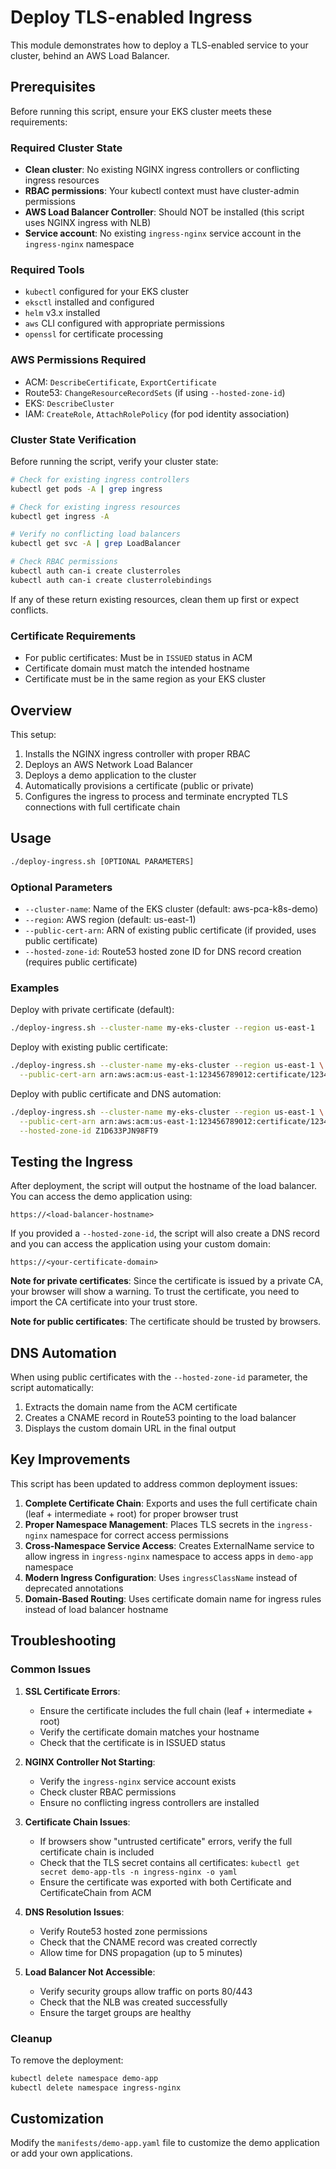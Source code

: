 # Deploy TLS-enabled Ingress

This module demonstrates how to deploy a TLS-enabled service to your cluster, behind an AWS Load Balancer.

## Prerequisites

Before running this script, ensure your EKS cluster meets these requirements:

### Required Cluster State
- **Clean cluster**: No existing NGINX ingress controllers or conflicting ingress resources
- **RBAC permissions**: Your kubectl context must have cluster-admin permissions
- **AWS Load Balancer Controller**: Should NOT be installed (this script uses NGINX ingress with NLB)
- **Service account**: No existing `ingress-nginx` service account in the `ingress-nginx` namespace

### Required Tools
- `kubectl` configured for your EKS cluster
- `eksctl` installed and configured
- `helm` v3.x installed
- `aws` CLI configured with appropriate permissions
- `openssl` for certificate processing

### AWS Permissions Required
- ACM: `DescribeCertificate`, `ExportCertificate`
- Route53: `ChangeResourceRecordSets` (if using `--hosted-zone-id`)
- EKS: `DescribeCluster`
- IAM: `CreateRole`, `AttachRolePolicy` (for pod identity association)

### Cluster State Verification

Before running the script, verify your cluster state:

```bash
# Check for existing ingress controllers
kubectl get pods -A | grep ingress

# Check for existing ingress resources
kubectl get ingress -A

# Verify no conflicting load balancers
kubectl get svc -A | grep LoadBalancer

# Check RBAC permissions
kubectl auth can-i create clusterroles
kubectl auth can-i create clusterrolebindings
```

If any of these return existing resources, clean them up first or expect conflicts.

### Certificate Requirements
- For public certificates: Must be in `ISSUED` status in ACM
- Certificate domain must match the intended hostname
- Certificate must be in the same region as your EKS cluster

## Overview

This setup:
1. Installs the NGINX ingress controller with proper RBAC
2. Deploys an AWS Network Load Balancer
3. Deploys a demo application to the cluster
4. Automatically provisions a certificate (public or private)
5. Configures the ingress to process and terminate encrypted TLS connections with full certificate chain

## Usage

```bash
./deploy-ingress.sh [OPTIONAL PARAMETERS]
```

### Optional Parameters

- `--cluster-name`: Name of the EKS cluster (default: aws-pca-k8s-demo)
- `--region`: AWS region (default: us-east-1)
- `--public-cert-arn`: ARN of existing public certificate (if provided, uses public certificate)
- `--hosted-zone-id`: Route53 hosted zone ID for DNS record creation (requires public certificate)

### Examples

Deploy with private certificate (default):
```bash
./deploy-ingress.sh --cluster-name my-eks-cluster --region us-east-1
```

Deploy with existing public certificate:
```bash
./deploy-ingress.sh --cluster-name my-eks-cluster --region us-east-1 \
  --public-cert-arn arn:aws:acm:us-east-1:123456789012:certificate/12345678-1234-1234-1234-123456789012
```

Deploy with public certificate and DNS automation:
```bash
./deploy-ingress.sh --cluster-name my-eks-cluster --region us-east-1 \
  --public-cert-arn arn:aws:acm:us-east-1:123456789012:certificate/12345678-1234-1234-1234-123456789012 \
  --hosted-zone-id Z1D633PJN98FT9
```

## Testing the Ingress

After deployment, the script will output the hostname of the load balancer. You can access the demo application using:

```
https://<load-balancer-hostname>
```

If you provided a `--hosted-zone-id`, the script will also create a DNS record and you can access the application using your custom domain:

```
https://<your-certificate-domain>
```

**Note for private certificates**: Since the certificate is issued by a private CA, your browser will show a warning. To trust the certificate, you need to import the CA certificate into your trust store.

**Note for public certificates**: The certificate should be trusted by browsers.

## DNS Automation

When using public certificates with the `--hosted-zone-id` parameter, the script automatically:
1. Extracts the domain name from the ACM certificate
2. Creates a CNAME record in Route53 pointing to the load balancer
3. Displays the custom domain URL in the final output

## Key Improvements

This script has been updated to address common deployment issues:

1. **Complete Certificate Chain**: Exports and uses the full certificate chain (leaf + intermediate + root) for proper browser trust
2. **Proper Namespace Management**: Places TLS secrets in the `ingress-nginx` namespace for correct access permissions
3. **Cross-Namespace Service Access**: Creates ExternalName service to allow ingress in `ingress-nginx` namespace to access apps in `demo-app` namespace
4. **Modern Ingress Configuration**: Uses `ingressClassName` instead of deprecated annotations
5. **Domain-Based Routing**: Uses certificate domain name for ingress rules instead of load balancer hostname

## Troubleshooting

### Common Issues

1. **SSL Certificate Errors**: 
   - Ensure the certificate includes the full chain (leaf + intermediate + root)
   - Verify the certificate domain matches your hostname
   - Check that the certificate is in ISSUED status

2. **NGINX Controller Not Starting**:
   - Verify the `ingress-nginx` service account exists
   - Check cluster RBAC permissions
   - Ensure no conflicting ingress controllers are installed

3. **Certificate Chain Issues**:
   - If browsers show "untrusted certificate" errors, verify the full certificate chain is included
   - Check that the TLS secret contains all certificates: `kubectl get secret demo-app-tls -n ingress-nginx -o yaml`
   - Ensure the certificate was exported with both Certificate and CertificateChain from ACM

4. **DNS Resolution Issues**:
   - Verify Route53 hosted zone permissions
   - Check that the CNAME record was created correctly
   - Allow time for DNS propagation (up to 5 minutes)

5. **Load Balancer Not Accessible**:
   - Verify security groups allow traffic on ports 80/443
   - Check that the NLB was created successfully
   - Ensure the target groups are healthy

### Cleanup

To remove the deployment:
```bash
kubectl delete namespace demo-app
kubectl delete namespace ingress-nginx
```

## Customization

Modify the `manifests/demo-app.yaml` file to customize the demo application or add your own applications.